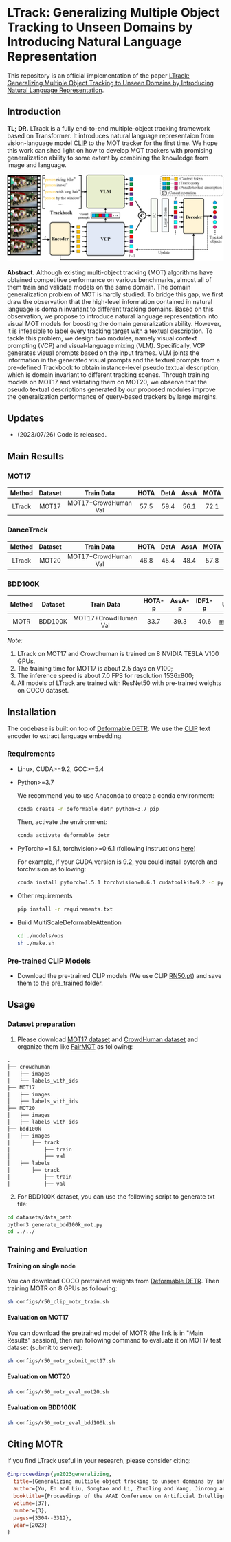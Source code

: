 # LTrack: Generalizing Multiple Object Tracking to Unseen Domains by Introducing Natural Language Representation

This repository is an official implementation of the paper [LTrack: Generalizing Multiple Object Tracking to Unseen Domains by Introducing Natural Language Representation](https://arxiv.org/pdf/2105.03247.pdf).

## Introduction

**TL; DR.** LTrack is a fully end-to-end multiple-object tracking framework based on Transformer. It introduces natural language representaion from vision-language model [CLIP](https://arxiv.org/pdf/2105.03247.pdf) to the MOT tracker for the first time. We hope this work can shed light on how to develop MOT trackers with promising generalization ability to some extent by combining the knowledge from image and language. 

<div style="align: center">
<img src=./figs/LTrack.png/>
</div>

**Abstract.** Although existing multi-object tracking (MOT) algorithms have obtained competitive performance on various benchmarks, almost all of them train and validate models on the same domain. The domain generalization problem of MOT is hardly studied. To bridge this gap, we first draw the observation that the high-level information contained in natural language is domain invariant to different tracking domains. Based on this observation, we propose to introduce natural language representation into visual MOT models for boosting the domain generalization ability. However, it is infeasible to label every tracking target with a textual description. To tackle this problem, we design two modules, namely visual context prompting (VCP) and visual-language mixing (VLM). Specifically, VCP generates visual prompts based on the input frames. VLM joints the information in the generated visual prompts and the textual prompts from a pre-defined Trackbook to obtain instance-level pseudo textual description, which is domain invariant to different tracking scenes. Through training models on MOT17 and validating them on MOT20, we observe that the pseudo textual descriptions generated by our proposed modules improve the generalization performance of query-based trackers by large margins.

## Updates
- (2023/07/26) Code is released.

## Main Results

### MOT17

| **Method** | **Dataset** |    **Train Data**    | **HOTA** | **DetA** | **AssA** | **MOTA** | **IDF1** | **IDS** |                                           **URL**                                           |
| :--------: | :---------: | :------------------: | :------: | :------: | :------: | :------: | :------: | :-----: | :-----------------------------------------------------------------------------------------: |
|    LTrack    |    MOT17    | MOT17+CrowdHuman Val |   57.5   |   59.4   |   56.1   |   72.1   |   69.1   |  2100   | [model](https://drive.google.com/file/d/1rS_HRr-3oey_DHQa8n9_zixKahWQJ6jl/view?usp=drive_link) |

### DanceTrack

| **Method** | **Dataset** | **Train Data** | **HOTA** | **DetA** | **AssA** | **MOTA** | **IDF1** |                                           **URL**                                           |
| :--------: | :---------: | :------------: | :------: | :------: | :------: | :------: | :------: | :-----------------------------------------------------------------------------------------: |
|    LTrack    | MOT20  |   MOT17+CrowdHuman Val   |   46.8   |   45.4   |   48.4   |   57.8   |   61.1   | [model](https://drive.google.com/file/d/1rS_HRr-3oey_DHQa8n9_zixKahWQJ6jl/view?usp=drive_link) |

### BDD100K

| **Method** | **Dataset** | **Train Data** | **HOTA-p** | **AssA-p** | **IDF1-p** |                                           **URL**                                           |
| :--------: | :---------: | :------------: | :------: | :------: | :-----: | :-----------------------------------------------------------------------------------------: |
|    MOTR    |   BDD100K   |    MOT17+CrowdHuman Val     |   33.7   |   39.3   |  40.6   | [model](https://drive.google.com/file/d/1rS_HRr-3oey_DHQa8n9_zixKahWQJ6jl/view?usp=drive_link) |

*Note:*

1. LTrack on MOT17 and Crowdhuman is trained on 8 NVIDIA TESLA V100 GPUs.
2. The training time for MOT17 is about 2.5 days on V100;
3. The inference speed is about 7.0 FPS for resolution 1536x800;
4. All models of LTrack are trained with ResNet50 with pre-trained weights on COCO dataset.


## Installation

The codebase is built on top of [Deformable DETR](https://github.com/fundamentalvision/Deformable-DETR). We use the [CLIP](https://github.com/openai/CLIP) text encoder to extract language embedding.

### Requirements

* Linux, CUDA>=9.2, GCC>=5.4
  
* Python>=3.7

    We recommend you to use Anaconda to create a conda environment:
    ```bash
    conda create -n deformable_detr python=3.7 pip
    ```
    Then, activate the environment:
    ```bash
    conda activate deformable_detr
    ```
  
* PyTorch>=1.5.1, torchvision>=0.6.1 (following instructions [here](https://pytorch.org/))

    For example, if your CUDA version is 9.2, you could install pytorch and torchvision as following:
    ```bash
    conda install pytorch=1.5.1 torchvision=0.6.1 cudatoolkit=9.2 -c pytorch
    ```
  
* Other requirements
    ```bash
    pip install -r requirements.txt
    ```

* Build MultiScaleDeformableAttention
    ```bash
    cd ./models/ops
    sh ./make.sh
    ```
### Pre-trained CLIP Models
* Download the pre-trained CLIP models (We use CLIP [RN50.pt](https://openaipublic.azureedge.net/clip/models/afeb0e10f9e5a86da6080e35cf09123aca3b358a0c3e3b6c78a7b63bc04b6762/RN50.pt)) and save them to the pre_trained folder.

## Usage

### Dataset preparation

1. Please download [MOT17 dataset](https://motchallenge.net/) and [CrowdHuman dataset](https://www.crowdhuman.org/) and organize them like [FairMOT](https://github.com/ifzhang/FairMOT) as following:

```
.
├── crowdhuman
│   ├── images
│   └── labels_with_ids
├── MOT17
│   ├── images
│   ├── labels_with_ids
├── MOT20
│   ├── images
│   ├── labels_with_ids
├── bdd100k
│   ├── images
│       ├── track
│           ├── train
│           ├── val
│   ├── labels
│       ├── track
│           ├── train
│           ├── val

```

2. For BDD100K dataset, you can use the following script to generate txt file:


```bash 
cd datasets/data_path
python3 generate_bdd100k_mot.py
cd ../../
```

### Training and Evaluation

#### Training on single node

You can download COCO pretrained weights from [Deformable DETR](https://github.com/fundamentalvision/Deformable-DETR). Then training MOTR on 8 GPUs as following:

```bash 
sh configs/r50_clip_motr_train.sh

```

#### Evaluation on MOT17

You can download the pretrained model of MOTR (the link is in "Main Results" session), then run following command to evaluate it on MOT17 test dataset (submit to server):

```bash
sh configs/r50_motr_submit_mot17.sh

```
#### Evaluation on MOT20
```bash
sh configs/r50_motr_eval_mot20.sh

```


#### Evaluation on BDD100K

```bash
sh configs/r50_motr_eval_bdd100k.sh

```




## Citing MOTR
If you find LTrack useful in your research, please consider citing:
```bibtex
@inproceedings{yu2023generalizing,
  title={Generalizing multiple object tracking to unseen domains by introducing natural language representation},
  author={Yu, En and Liu, Songtao and Li, Zhuoling and Yang, Jinrong and Li, Zeming and Han, Shoudong and Tao, Wenbing},
  booktitle={Proceedings of the AAAI Conference on Artificial Intelligence},
  volume={37},
  number={3},
  pages={3304--3312},
  year={2023}
}
```
